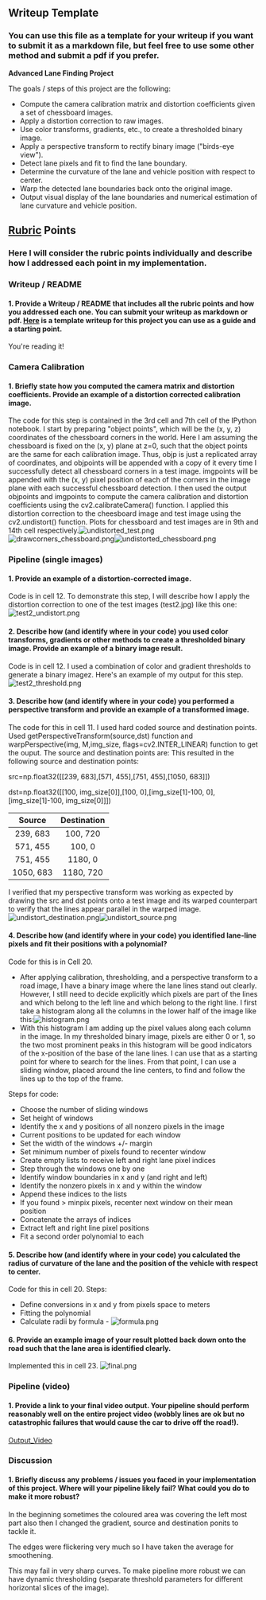 
## Writeup Template

### You can use this file as a template for your writeup if you want to submit it as a markdown file, but feel free to use some other method and submit a pdf if you prefer.

**Advanced Lane Finding Project**

The goals / steps of this project are the following:

* Compute the camera calibration matrix and distortion coefficients given a set of chessboard images.
* Apply a distortion correction to raw images.
* Use color transforms, gradients, etc., to create a thresholded binary image.
* Apply a perspective transform to rectify binary image ("birds-eye view").
* Detect lane pixels and fit to find the lane boundary.
* Determine the curvature of the lane and vehicle position with respect to center.
* Warp the detected lane boundaries back onto the original image.
* Output visual display of the lane boundaries and numerical estimation of lane curvature and vehicle position.

## [Rubric](https://review.udacity.com/#!/rubrics/571/view) Points

### Here I will consider the rubric points individually and describe how I addressed each point in my implementation.  

### Writeup / README

#### 1. Provide a Writeup / README that includes all the rubric points and how you addressed each one.  You can submit your writeup as markdown or pdf.  [Here](https://github.com/udacity/CarND-Advanced-Lane-Lines/blob/master/writeup_template.md) is a template writeup for this project you can use as a guide and a starting point.  

You're reading it!

### Camera Calibration

#### 1. Briefly state how you computed the camera matrix and distortion coefficients. Provide an example of a distortion corrected calibration image.

The code for this step is contained in the 3rd cell and 7th cell of the IPython notebook.
I start by preparing "object points", which will be the (x, y, z) coordinates of the chessboard corners in the world. Here I am assuming the chessboard is fixed on the (x, y) plane at z=0, such that the object points are the same for each calibration image. Thus, objp is just a replicated array of coordinates, and objpoints will be appended with a copy of it every time I successfully detect all chessboard corners in a test image. imgpoints will be appended with the (x, y) pixel position of each of the corners in the image plane with each successful chessboard detection.
I then used the output objpoints and imgpoints to compute the camera calibration and distortion coefficients using the cv2.calibrateCamera() function. I applied this distortion correction to the cheesboard image and test image using the cv2.undistort() function. Plots for chessboard and test images are in 9th and 14th cell respectively.![undistorted_test.png](attachment:undistorted_test.png)![drawcorners_chessboard.png](attachment:drawcorners_chessboard.png)![undistorted_chessboard.png](attachment:undistorted_chessboard.png)

### Pipeline (single images)


#### 1. Provide an example of a distortion-corrected image.

Code is in cell 12. To demonstrate this step, I will describe how I apply the distortion correction to one of the test images (test2.jpg) like this one:![test2_undistort.png](attachment:test2_undistort.png)
    

#### 2. Describe how (and identify where in your code) you used color transforms, gradients or other methods to create a thresholded binary image.  Provide an example of a binary image result.

Code is in cell 12. I used a combination of color and gradient thresholds to generate a binary imagez. Here's an example of my output for this step.![test2_threshold.png](attachment:test2_threshold.png)

#### 3. Describe how (and identify where in your code) you performed a perspective transform and provide an example of a transformed image.

The code for this in cell 11. I used hard coded source and destination points. Used getPerspectiveTransform(source,dst) function and warpPerspective(img, M,img_size, flags=cv2.INTER_LINEAR) function to get the ouput. The source and destination points are:
This resulted in the following source and destination points:

src=np.float32([[239, 683],[571, 455],[751, 455],[1050, 683]])

dst=np.float32([[100, img_size[0]],[100, 0],[img_size[1]-100, 0],[img_size[1]-100, img_size[0]]])

| Source        | Destination   | 
|:-------------:|:-------------:| 
| 239, 683      | 100, 720      | 
| 571, 455      | 100, 0        |
| 751, 455      | 1180, 0       |
| 1050, 683     | 1180, 720     |

I verified that my perspective transform was working as expected by drawing the src and dst points onto a test image and its warped counterpart to verify that the lines appear parallel in the warped image. ![undistort_destination.png](attachment:undistort_destination.png)![undistort_source.png](attachment:undistort_source.png)

#### 4. Describe how (and identify where in your code) you identified lane-line pixels and fit their positions with a polynomial?

Code for this is in Cell 20. 
* After applying calibration, thresholding, and a perspective transform to a road image, I have a binary image where the lane lines stand out clearly. However, I still need to decide explicitly which pixels are part of the lines and which belong to the left line and which belong to the right line. I first take a histogram along all the columns in the lower half of the image like this:![histogram.png](attachment:histogram.png)
* With this histogram I am adding up the pixel values along each column in the image. In my thresholded binary image, pixels are either 0 or 1, so the two most prominent peaks in this histogram will be good indicators of the x-position of the base of the lane lines. I can use that as a starting point for where to search for the lines. From that point, I can use a sliding window, placed around the line centers, to find and follow the lines up to the top of the frame.

Steps for code:
* Choose the number of sliding windows
* Set height of windows
* Identify the x and y positions of all nonzero pixels in the image
* Current positions to be updated for each window
* Set the width of the windows +/- margin
* Set minimum number of pixels found to recenter window
* Create empty lists to receive left and right lane pixel indices
* Step through the windows one by one
* Identify window boundaries in x and y (and right and left)
* Identify the nonzero pixels in x and y within the window
* Append these indices to the lists
* If you found > minpix pixels, recenter next window on their mean position
* Concatenate the arrays of indices
* Extract left and right line pixel positions
* Fit a second order polynomial to each


#### 5. Describe how (and identify where in your code) you calculated the radius of curvature of the lane and the position of the vehicle with respect to center.


Code for this in cell 20.
Steps:
* Define conversions in x and y from pixels space to meters
* Fitting the polynomial
* Calculate radii by formula - ![formula.png](attachment:formula.png)


#### 6. Provide an example image of your result plotted back down onto the road such that the lane area is identified clearly.

Implemented this in cell 23.
![final.png](attachment:final.png)

### Pipeline (video)

#### 1. Provide a link to your final video output.  Your pipeline should perform reasonably well on the entire project video (wobbly lines are ok but no catastrophic failures that would cause the car to drive off the road!).

[Output_Video](./outpy.mp4)

### Discussion

#### 1. Briefly discuss any problems / issues you faced in your implementation of this project.  Where will your pipeline likely fail?  What could you do to make it more robust?

In the beginning sometimes the coloured area was covering the left most part also then I changed the gradient, source and destination ponits to tackle it.

The edges were flickering very much so I have taken the average for smoothening.

This may fail in very sharp curves. To make pipeline more robust we can have dynamic thresholding (separate threshold parameters for different horizontal slices of the image).
